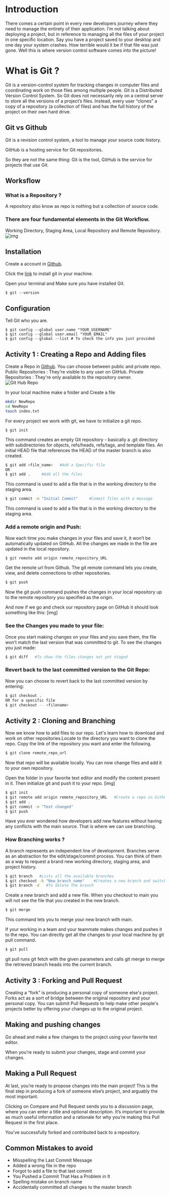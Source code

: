 # Introduction
There comes a certain point in every new developers journey where they need to manage the entirety of their application. I’m not talking about deploying a project, but in reference to managing all the files of your project in one specific location. Say you have a project saved to your desktop and one day your system crashes.  How terrible would it be if that file was just gone. Well this is where version control software comes into the picture! 

# What is Git ?

Git is a version-control system for tracking changes in computer files and coordinating work on those files among multiple people. Git is a Distributed Version Control System. So Git does not necessarily rely on a central server to store all the versions of a project’s files. Instead, every user “clones” a copy of a repository (a collection of files) and has the full history of the project on their own hard drive.

## Git vs Github 

Git is a revision control system, a tool to manage your source code history.

GitHub is a hosting service for Git repositories.

So they are not the same thing: Git is the tool, GitHub is the service for projects that use Git.

## Worksflow
### What is a Repository ?

A repository also know as repo is nothing but a collection of source code.
### There are four fundamental elements in the Git Workflow.

Working Directory, Staging Area, Local Repository and Remote Repository.
![img](https://miro.medium.com/max/700/1*iL2J8k4ygQlg3xriKGimbQ.png)

## Installation

Create a account in [Github](https://github.com/).

Click the [link](https://gitforwindows.org/) to install git in your machine.

Open your terminal and Make sure you have installed Git.
```
$ git --version
```


## Configuration
Tell Git who you are.
```
$ git config --global user.name "YOUR_USERNAME" 
$ git config --global user.email "YOUR_EMAIL"
$ git config --global --list # To check the info you just provided
```

## Activity 1 : Creating a Repo and Adding files
Create a Repo in [Github](https://github.com/). You can choose between public and private repo.
Public Repositories : They're visible to any user on GitHub.
Private Repositories : They're only available to the repository owner.
![Git Hub Repo](https://github.com/itherohit/Miscellaneous/blob/GitMicroByte/Git_Fundamentals/images/GithubRepo.JPG)


In your local machine make a folder and Create a file
```bash
mkdir NewRepo
cd NewRepo
touch index.txt
```

For every project we work with git, we have to initialize a git repo.
```
$ git init
```
This command creates an empty Git repository - basically a .git directory with subdirectories for objects, refs/heads, refs/tags, and template files. An initial HEAD file that references the HEAD of the master branch is also created.

```bash
$ git add <file_name>   #Add a Specific file 
OR
$ git add .     #Add all the files
```

This command is used to add a file that is in the working directory to the staging area.

```bash
$ git commit -m "Initial Commit"     #Commit files with a message
```

This command is used to add a file that is in the working directory to the staging area.

### Add a remote origin and Push:

Now each time you make changes in your files and save it, it won’t be automatically updated on GitHub. All the changes we made in the file are updated in the local repository. 

```bash
$ git remote add origin remote_repository_URL
```
Get the remote url from Github.
The git remote command lets you create, view, and delete connections to other repositories.

```bash
$ git push
```
Now the git push command pushes the changes in your local repository up to the remote repository you specified as the origin.

And now if we go and check our repository page on GitHub it should look something like this:
[img]

### See the Changes you made to your file:

Once you start making changes on your files and you save them, the file won’t match the last version that was committed to git. To see the changes you just made:
```bash
$ git diff   #To show the files changes not yet staged
```

### Revert back to the last committed version to the Git Repo:

Now you can choose to revert back to the last committed version by entering:
```bash
$ git checkout .
OR for a specific file
$ git checkout -- <filename>
```


## Activity 2 : Cloning and Branching

Now we know how to add files to our repo. Let's learn how to download and work on other repositories.Locate to the directory you want to clone the repo. Copy the link of the repository you want and enter the following.
```bash
$ git clone remote_repo_url
```
Now that repo will be available locally. You can now change files and add it to your own repository.

Open the folder in your favorite text editor and modify the content present in it. Then initialize git and push it to your repo.
[img]

```bash
$ git init
$ git remote add origin remote_repository_URL   #Create a repo in Github
$ git add .
$ git commit -m "Text changed"
$ git push 
```

Have you ever wondered how developers add new features without having any conflicts  with the main source. That is where we can use branching.

### How Branching works ?
A branch represents an independent line of development. Branches serve as an abstraction for the edit/stage/commit process. You can think of them as a way to request a brand new working directory, staging area, and project history.

```bash
$ git branch   #Lists all the available branches
$ git checkout -b "New_branch_name"    #Creates a new branch and switches to the branch
$ git branch -d   #To delete the branch
```

Create a new branch and add a new file. When you checkout to main you will not see the file that you created in the new branch.

```bash
$ git merge
```
This command lets you to merge your new branch with  main.

If your working in a team and your teammate makes changes and pushes it to the repo. You can directly get all the changes to your local machine by git pull command.

```bash
$ git pull
```
git pull runs git fetch with the given parameters and calls git merge to merge the retrieved branch heads into the current branch.


## Activity 3 : Forking and Pull Request

Creating a “fork” is producing a personal copy of someone else's project. Forks act as a sort of bridge between the original repository and your personal copy. You can submit Pull Requests to help make other people's projects better by offering your changes up to the original project.



## Making and pushing changes

Go ahead and make a few changes to the project using your favorite text editor.

When you’re ready to submit your changes, stage and commit your changes.

## Making a Pull Request

At last, you’re ready to propose changes into the main project! This is the final step in producing a fork of someone else’s project, and arguably the most important.

Clicking on Compare and Pull Request sends you to a discussion page, where you can enter a title and optional description. It’s important to provide as much useful information and a rationale for why you’re making this Pull Request in the first place.

You’ve successfully forked and contributed back to a repository. 

## Common Mistakes to avoid
* Misspelling the Last Commit Message
* Added a wrong file in the repo
* Forgot to add a file to that last commit
* You Pushed a Commit That Has a Problem in It
* Spelling mistake on branch name
* Accidentally committed all changes to the master branch
